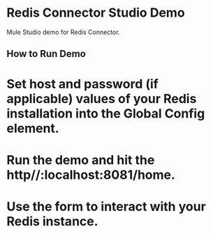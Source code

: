 Redis Connector Studio Demo
==============================

Mule Studio demo for Redis Connector.

How to Run Demo
---------------

# Set host and password (if applicable) values of your Redis installation into the Global Config element. 
# Run the demo and hit the http//:localhost:8081/home.
# Use the form to interact with your Redis instance.
